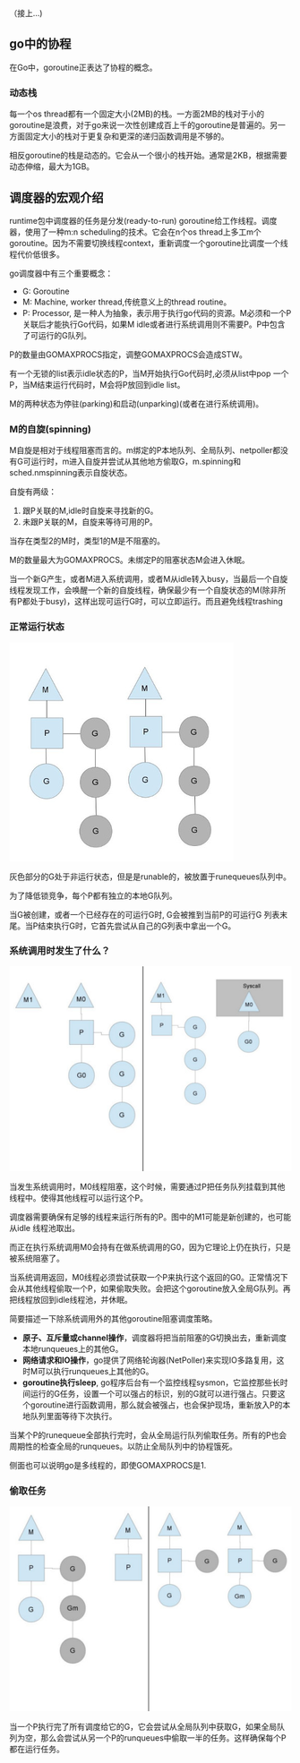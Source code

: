 
（接上...)

## go中的协程

在Go中，goroutine正表达了协程的概念。

### 动态栈

每一个os thread都有一个固定大小(2MB)的栈。一方面2MB的栈对于小的goroutine是浪费，对于go来说一次性创建成百上千的goroutine是普遍的。另一方面固定大小的栈对于更复杂和更深的递归函数调用是不够的。

相反goroutine的栈是动态的。它会从一个很小的栈开始。通常是2KB，根据需要动态伸缩，最大为1GB。

## 调度器的宏观介绍

runtime包中调度器的任务是分发(ready-to-run) goroutine给工作线程。调度器，使用了一种m:n scheduling的技术。它会在n个os thread上多工m个goroutine。因为不需要切换线程context，重新调度一个goroutine比调度一个线程代价低很多。

go调度器中有三个重要概念：

- G: Goroutine
- M: Machine, worker thread,传统意义上的thread routine。
- P: Processor, 是一种人为抽象，表示用于执行go代码的资源。M必须和一个P关联后才能执行Go代码，如果M idle或者进行系统调用则不需要P。P中包含了可运行的G队列。

P的数量由GOMAXPROCS指定，调整GOMAXPROCS会造成STW。

有一个无锁的list表示idle状态的P，当M开始执行Go代码时,必须从list中pop 一个P，当M结束运行代码时，M会将P放回到idle list。

M的两种状态为停驻(parking)和启动(unparking)(或者在进行系统调用)。

### M的自旋(spinning)

M自旋是相对于线程阻塞而言的。m绑定的P本地队列、全局队列、netpoller都没有G可运行时，m进入自旋并尝试从其他地方偷取G，m.spinning和sched.nmspinning表示自旋状态。

自旋有两级：

1. 跟P关联的M,idle时自旋来寻找新的G。
2. 未跟P关联的M，自旋来等待可用的P。

当存在类型2的M时，类型1的M是不阻塞的。

M的数量最大为GOMAXPROCS。未绑定P的阻塞状态M会进入休眠。

当一个新G产生，或者M进入系统调用，或者M从idle转入busy，当最后一个自旋线程发现工作，会唤醒一个新的自旋线程，确保最少有一个自旋状态的M(除非所有P都处于busy)，这样出现可运行G时，可以立即运行。而且避免线程trashing



### 正常运行状态

![](https://raw.githubusercontent.com/againest1/figure_bed/master/blog/3.jpg)

灰色部分的G处于非运行状态，但是是runable的，被放置于runequeues队列中。

为了降低锁竞争，每个P都有独立的本地G队列。

当G被创建，或者一个已经存在的可运行G时, G会被推到当前P的可运行G 列表末尾。当P结束执行G时，它首先尝试从自己的G列表中拿出一个G。

### 系统调用时发生了什么？

![](https://raw.githubusercontent.com/againest1/figure_bed/master/blog/4.jpg)

当发生系统调用时，M0线程阻塞，这个时候，需要通过P把任务队列挂载到其他线程中。使得其他线程可以运行这个P。

调度器需要确保有足够的线程来运行所有的P。图中的M1可能是新创建的，也可能从idle 线程池取出。

而正在执行系统调用M0会持有在做系统调用的G0，因为它理论上仍在执行，只是被系统阻塞了。

当系统调用返回，M0线程必须尝试获取一个P来执行这个返回的G0。正常情况下会从其他线程偷取一个P，如果偷取失败。会把这个goroutine放入全局G队列。再把线程放回到idle线程池，并休眠。

简要描述一下除系统调用外的其他goroutine阻塞调度策略。

- **原子、互斥量或channel操作**，调度器将把当前阻塞的G切换出去，重新调度本地runqueues上的其他G。
- **网络请求和IO操作**，go提供了网络轮询器(NetPoller)来实现IO多路复用，这时M可以执行runqueues上其他的G。
- **goroutine执行sleep**, go程序后台有一个监控线程sysmon，它监控那些长时间运行的G任务，设置一个可以强占的标识，别的G就可以进行强占。只要这个goroutine进行函数调用，那么就会被强占，也会保护现场，重新放入P的本地队列里面等待下次执行。

当某个P的runequeue全部执行完时，会从全局运行队列偷取任务。所有的P也会周期性的检查全局的runqueues。以防止全局队列中的协程饿死。

侧面也可以说明go是多线程的，即使GOMAXPROCS是1.

### 偷取任务

![](https://raw.githubusercontent.com/againest1/figure_bed/master/blog/5.jpg)

当一个P执行完了所有调度给它的G，它会尝试从全局队列中获取G，如果全局队列为空，那么会尝试从另一个P的runqueues中偷取一半的任务。这样确保每个P都在运行任务。